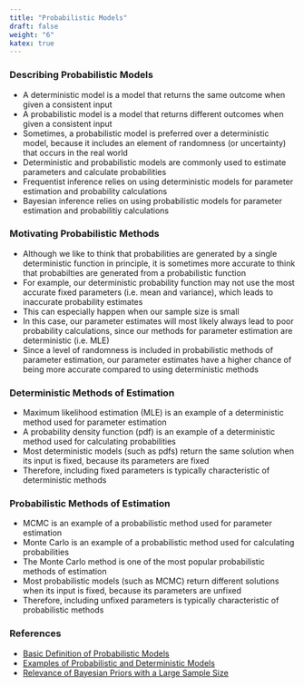 ```yaml
---
title: "Probabilistic Models"
draft: false
weight: "6"
katex: true
---
```


### Describing Probabilistic Models
- A deterministic model is a model that returns the same outcome when given a consistent input
- A probabilistic model is a model that returns different outcomes when given a consistent input
- Sometimes, a probabilistic model is preferred over a deterministic model, because it includes an element of randomness (or uncertainty) that occurs in the real world
- Deterministic and probabilistic models are commonly used to estimate parameters and calculate probabilities
- Frequentist inference relies on using deterministic models for parameter estimation and probability calculations
- Bayesian inference relies on using probabilistic models for parameter estimation and probabilitiy calculations

### Motivating Probabilistic Methods
- Although we like to think that probabilities are generated by a single deterministic function in principle, it is sometimes more accurate to think that probabilties are generated from a probabilistic function
- For example, our deterministic probability function may not use the most accurate fixed parameters (i.e. mean and variance), which leads to inaccurate probability estimates
- This can especially happen when our sample size is small
- In this case, our parameter estimates will most likely always lead to poor probability calculations, since our methods for parameter estimation are deterministic (i.e. MLE)
- Since a level of randomness is included in probabilistic methods of parameter estimation, our parameter estimates have a higher chance of being more accurate compared to using deterministic methods

### Deterministic Methods of Estimation
- Maximum likelihood estimation (MLE) is an example of a deterministic method used for parameter estimation
- A probability density function (pdf) is an example of a deterministic method used for calculating probabilities
- Most deterministic models (such as pdfs) return the same solution when its input is fixed, because its parameters are fixed
- Therefore, including fixed parameters is typically characteristic of deterministic methods

### Probabilistic Methods of Estimation
- MCMC is an example of a probabilistic method used for parameter estimation
- Monte Carlo is an example of a probabilistic method used for calculating probabilities
- The Monte Carlo method is one of the most popular probabilistic methods of estimation
- Most probabilistic models (such as MCMC) return different solutions when its input is fixed, because its parameters are unfixed
- Therefore, including unfixed parameters is typically characteristic of probabilistic methods

### References
- [Basic Definition of Probabilistic Models](https://www.statisticshowto.datasciencecentral.com/probabilistic/)
- [Examples of Probabilistic and Deterministic Models](https://www.umass.edu/landeco/teaching/ecodata/schedule/deterministic.pdf)
- [Relevance of Bayesian Priors with a Large Sample Size](https://stats.stackexchange.com/questions/200982/do-bayesian-priors-become-irrelevant-with-large-sample-size)
